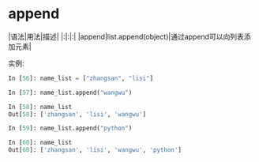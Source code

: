 # append

|语法|用法|描述|
|:|:|:|
|append|list.append(object)|通过append可以向列表添加元素|

实例:

```python
In [56]: name_list = ["zhangsan", "lisi"]

In [57]: name_list.append("wangwu")

In [58]: name_list
Out[58]: ['zhangsan', 'lisi', 'wangwu']

In [59]: name_list.append("python")

In [60]: name_list
Out[60]: ['zhangsan', 'lisi', 'wangwu', 'python']
```
